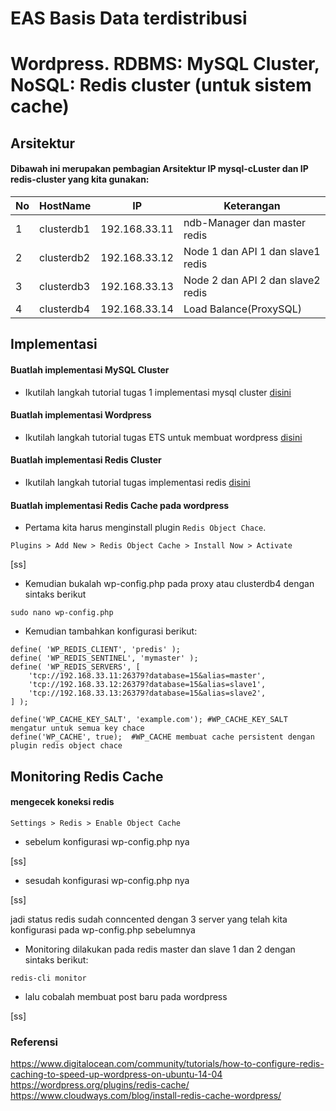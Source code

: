 # EAS Basis Data terdistribusi
# Wordpress. RDBMS: MySQL Cluster, NoSQL: Redis cluster (untuk sistem cache)

## Arsitektur
#### Dibawah ini merupakan pembagian Arsitektur IP mysql-cLuster dan IP redis-cluster yang kita gunakan:

No | HostName |    IP    | Keterangan  |
---|----------|----------|-------------|
1  |clusterdb1|192.168.33.11|ndb-Manager dan master redis|
2 |clusterdb2|192.168.33.12|Node 1 dan API 1 dan slave1 redis|
3 |clusterdb3|192.168.33.13|Node 2 dan API 2 dan slave2 redis|
4 |clusterdb4|192.168.33.14|Load Balance(ProxySQL)|

## Implementasi 
#### Buatlah implementasi MySQL Cluster 

- Ikutilah langkah tutorial tugas 1 implementasi mysql cluster [disini](https://github.com/Nirmala01/Basis-Data-Terdistribusi-BDT-/tree/master/tugas%20implementasi)

#### Buatlah implementasi Wordpress 

- Ikutilah langkah tutorial tugas ETS untuk membuat wordpress [disini](https://github.com/Nirmala01/Basis-Data-Terdistribusi-BDT-/blob/master/Tugas%20ETS/read.md)

#### Buatlah implementasi Redis Cluster

- Ikutilah langkah tutorial tugas implementasi redis [disini](https://github.com/Nirmala01/Basis-Data-Terdistribusi-BDT-/blob/master/Tugas%205%20Implementasi%20Redis/read.md)

#### Buatlah implementasi Redis Cache pada wordpress

- Pertama kita harus menginstall plugin  ```Redis Object Chace```.

```
Plugins > Add New > Redis Object Cache > Install Now > Activate
```

[ss]

- Kemudian bukalah wp-config.php pada proxy atau clusterdb4 dengan sintaks berikut 
```
sudo nano wp-config.php
```

- Kemudian tambahkan konfigurasi berikut:
```
define( 'WP_REDIS_CLIENT', 'predis' );
define( 'WP_REDIS_SENTINEL', 'mymaster' );
define( 'WP_REDIS_SERVERS', [
    'tcp://192.168.33.11:26379?database=15&alias=master',
    'tcp://192.168.33.12:26379?database=15&alias=slave1',
    'tcp://192.168.33.13:26379?database=15&alias=slave2',
] );

define('WP_CACHE_KEY_SALT', 'example.com'); #WP_CACHE_KEY_SALT mengatur untuk semua key chace
define('WP_CACHE', true);  #WP_CACHE membuat cache persistent dengan plugin redis object chace
```

## Monitoring Redis Cache

#### mengecek koneksi redis 
```
Settings > Redis > Enable Object Cache
```

- sebelum konfigurasi wp-config.php nya 

[ss]

- sesudah konfigurasi wp-config.php nya

[ss]

jadi status redis sudah conncented dengan 3 server yang telah kita konfigurasi pada wp-config.php sebelumnya

- Monitoring dilakukan pada redis master dan slave 1 dan 2 dengan sintaks berikut:
```
redis-cli monitor
```

- lalu cobalah membuat post baru pada wordpress

[ss]


### Referensi
https://www.digitalocean.com/community/tutorials/how-to-configure-redis-caching-to-speed-up-wordpress-on-ubuntu-14-04 https://wordpress.org/plugins/redis-cache/ https://www.cloudways.com/blog/install-redis-cache-wordpress/




